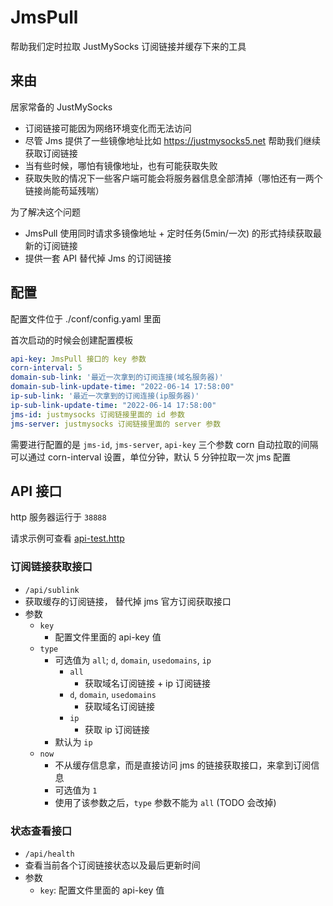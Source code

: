 # JmsPull

帮助我们定时拉取 JustMySocks 订阅链接并缓存下来的工具

## 来由
居家常备的 JustMySocks

- 订阅链接可能因为网络环境变化而无法访问
- 尽管 Jms 提供了一些镜像地址比如 https://justmysocks5.net 帮助我们继续获取订阅链接
- 当有些时候，哪怕有镜像地址，也有可能获取失败
- 获取失败的情况下一些客户端可能会将服务器信息全部清掉（哪怕还有一两个链接尚能苟延残喘）

为了解决这个问题

- JmsPull 使用同时请求多镜像地址 + 定时任务(5min/一次) 的形式持续获取最新的订阅链接
- 提供一套 API 替代掉 Jms 的订阅链接

## 配置
配置文件位于 ./conf/config.yaml 里面

首次启动的时候会创建配置模板

```yaml
api-key: JmsPull 接口的 key 参数
corn-interval: 5
domain-sub-link: '最近一次拿到的订阅连接(域名服务器)'
domain-sub-link-update-time: "2022-06-14 17:58:00"
ip-sub-link: '最近一次拿到的订阅连接(ip服务器)'
ip-sub-link-update-time: "2022-06-14 17:58:00"
jms-id: justmysocks 订阅链接里面的 id 参数
jms-server: justmysocks 订阅链接里面的 server 参数
```

需要进行配置的是 `jms-id`, `jms-server`, `api-key` 三个参数
corn 自动拉取的间隔可以通过 corn-interval 设置，单位分钟，默认 5 分钟拉取一次 jms 配置

## API 接口

http 服务器运行于 `38888`

请求示例可查看 [api-test.http](api-test.http)

### 订阅链接获取接口
- `/api/sublink`
- 获取缓存的订阅链接， 替代掉 jms 官方订阅获取接口
- 参数
  - `key`
    - 配置文件里面的 api-key 值
  - `type`
    - 可选值为 `all`; `d`, `domain`, `usedomains`, `ip`
      - `all`
        - 获取域名订阅链接 + ip 订阅链接
      - `d`, `domain`, `usedomains`
        - 获取域名订阅链接
      - `ip`
        - 获取 ip 订阅链接
    - 默认为 `ip`
  - `now`
    - 不从缓存信息拿，而是直接访问 jms 的链接获取接口，来拿到订阅信息
    - 可选值为 `1`
    - 使用了该参数之后，`type` 参数不能为 `all` (TODO 会改掉)


### 状态查看接口
- `/api/health`
- 查看当前各个订阅链接状态以及最后更新时间
- 参数
    - `key`: 配置文件里面的 api-key 值
